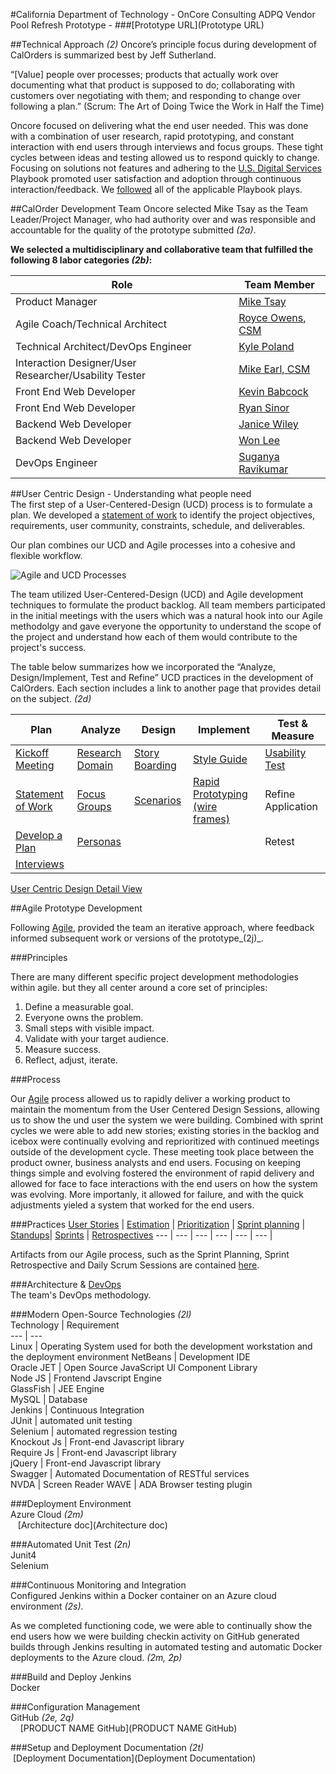 #California Department of Technology - OnCore Consulting ADPQ Vendor Pool Refresh Prototype - 
###[Prototype URL](Prototype URL)

##Technical Approach _(2)_
Oncore’s principle focus during development of CalOrders is summarized best by Jeff Sutherland.
 
“[Value] people over processes; products that actually work over documenting what that product is supposed to do; collaborating with customers over negotiating with them; and responding to change over following a plan.” (Scrum: The Art of Doing Twice the Work in Half the Time)

Oncore focused on delivering what the end user needed. This was done with a combination of user research, rapid prototyping, and constant interaction with end users through interviews and focus groups. These tight cycles between ideas and testing allowed us to respond quickly to change. Focusing on solutions not features and adhering to the [U.S. Digital Services](https://playbook.cio.gov/) Playbook promoted user satisfaction and adoption through continuous interaction/feedback. We [followed](https://github.com/OncoreLLC/CalOrders/wiki/Addressing-U.S.-Digital-Services-Playbook-Plays) all of the applicable Playbook plays.  

##CalOrder Development Team
Oncore selected Mike Tsay as the Team Leader/Project Manager, who had authority over and was responsible and accountable for the quality of the prototype submitted _(2a)_.

**We selected a multidisciplinary and collaborative team that fulfilled the following 8 labor categories _(2b)_:**  

Role | Team Member  
--- | ---  
Product Manager	| [Mike Tsay](https://github.com/OncoreLLC/CalOrders/wiki/Agile-Team-Bios)
Agile Coach/Technical Architect | [Royce Owens, CSM](https://github.com/OncoreLLC/CalOrders/wiki/Agile-Team-Bios)  
Technical Architect/DevOps Engineer | [Kyle Poland](https://github.com/OncoreLLC/CalOrders/wiki/Agile-Team-Bios) 
Interaction Designer/User Researcher/Usability Tester | [Mike Earl, CSM](https://github.com/OncoreLLC/CalOrders/wiki/Agile-Team-Bios)
Front End Web Developer | [Kevin Babcock](https://github.com/OncoreLLC/CalOrders/wiki/Agile-Team-Bios)
Front End Web Developer | [Ryan Sinor](https://github.com/OncoreLLC/CalOrders/wiki/Agile-Team-Bios)  
Backend Web Developer | [Janice Wiley](https://github.com/OncoreLLC/CalOrders/wiki/Agile-Team-Bios)  
Backend Web Developer | [Won Lee](https://github.com/OncoreLLC/CalOrders/wiki/Agile-Team-Bios)  
DevOps Engineer | [Suganya Ravikumar](https://github.com/OncoreLLC/CalOrders/wiki/Agile-Team-Bios)  

##User Centric Design - Understanding what people need  
The first step of a User-Centered-Design (UCD) process is to formulate a plan.  We developed a [statement of work](https://github.com/OncoreLLC/CalOrders/wiki/Statement-of-Work) to identify the project objectives, requirements, user community, constraints, schedule, and deliverables.

Our plan combines our UCD and Agile processes into a cohesive and flexible workflow.

![Agile and UCD Processes](https://github.com/OncoreLLC/CalOrders/blob/master/Artifacts/images/agile/UCD%20and%20Agile%20Process%20Flow.jpg)

The team utilized User-Centered-Design (UCD) and Agile development techniques to formulate the product backlog.  All team members participated in the initial meetings with the users which was a natural hook into our Agile methodolgy and gave everyone the opportunity to understand the scope of the project and understand how each of them would contribute to the project's success.  

The table below summarizes how we incorporated the “Analyze, Design/Implement, Test and Refine” UCD practices in the development of CalOrders.  Each section includes a link to another page that provides detail on the subject. _(2d)_  

Plan | Analyze| Design | Implement | Test & Measure  
--- | --- | --- | --- | ----
[Kickoff Meeting](https://github.com/OncoreLLC/CalOrders/wiki/Hold-Kick-Off-Meeting) | [Research Domain](https://github.com/OncoreLLC/CalOrders/wiki/Domain-Research)    | [Story Boarding](https://github.com/OncoreLLC/CalOrders/wiki/Story-Boards)     | [Style Guide](http://www.oracle.com/webfolder/technetwork/jet/jetCookbook.html)    | [Usability Test](https://github.com/OncoreLLC/CalOrders/wiki/Usability-Testing)
[Statement of Work](https://github.com/OncoreLLC/CalOrders/wiki/Statement-of-Work)   | [Focus Groups](https://github.com/OncoreLLC/CalOrders/wiki/CalOrders-Focus-Groups)| [Scenarios](https://github.com/OncoreLLC/CalOrders/wiki/Scenarios)| [Rapid Prototyping (wire frames)](https://github.com/OncoreLLC/CalOrders/wiki/Wire-Frames) | Refine Application            
[Develop a Plan](https://github.com/OncoreLLC/CalOrders/wiki/Develop-a-Plan)   | [Personas](https://github.com/OncoreLLC/CalOrders/wiki/Develop-Personas)           |       |                | Retest
 |[Interviews](https://github.com/OncoreLLC/CalOrders/wiki/Interviews)| | |

[User Centric Design Detail View](https://github.com/OncoreLLC/CalOrders/wiki/Develop-a-Plan)  

##Agile Prototype Development   

Following [Agile](https://github.com/OncoreLLC/CalOrders/wiki/Agile-Methodolgy), provided the team an iterative approach, where feedback informed subsequent work or versions of the prototype_(2j)_.   


###Principles

There are many different specific project development methodologies within agile. but they all center around a core set of principles:

1. Define a measurable goal.
2. Everyone owns the problem.
3. Small steps with visible impact.
4. Validate with your target audience.
5. Measure success.
6. Reflect, adjust, iterate.

###Process   

Our [Agile](https://github.com/OncoreLLC/CalOrders/wiki/Agile-Methodolgy) process allowed us to rapidly deliver a working product to maintain the momentum from the User Centered Design Sessions, allowing us to show the und user the system we were building. Combined with sprint cycles we were able to add new stories; existing stories in the backlog and icebox were continually evolving and reprioritized with continued meetings outside of the development cycle. These meeting took place between the product owner, business analysts and end users. Focusing on keeping things simple and evolving fostered the environment of rapid delivery and allowed for face to face interactions with the end users on how the system was evolving.  More importanly, it allowed for failure, and with the quick adjustments yieled a system that worked for the end users.

###Practices
[User Stories]() |
[Estimation](https://github.com/OncoreLLC/CalOrders/wiki/Agile-Story-Estimation) |
[Prioritization](https://github.com/OncoreLLC/CalOrders/wiki/Agile-Story-Prioritization) |
[Sprint planning](https://github.com/OncoreLLC/CalOrders/wiki/Sprint-Planning) | [Standups](https://github.com/OncoreLLC/CalOrders/wiki/Standups)| [Sprints](https://github.com/OncoreLLC/CalOrders/wiki/Sprints) | [Retrospectives](https://github.com/OncoreLLC/CalOrders/wiki/Retrospectives) 
--- | --- | --- | --- | --- | --- | 




Artifacts from our Agile process, such as the Sprint Planning, Sprint Retrospective and Daily Scrum Sessions are contained [here](https://github.com/OncoreLLC/CalOrders/blob/master/link).  
  
###Architecture & [DevOps](https://github.com/OncoreLLC/CalOrders/wiki/Environments)  
  The team's DevOps methodology.  

###Modern Open-Source Technologies _(2l)_  
Technology | Requirement  
--- | ---  
Linux	| Operating System used for both the development workstation and the deployment environment 
NetBeans | Development IDE  
Oracle JET | Open Source JavaScript UI Component Library  
Node JS | Frontend Javscript Engine  
GlassFish | JEE Engine  
MySQL | Database  
Jenkins | Continuous Integration  
JUnit | automated unit testing  
Selenium | automated regression testing  
Knockout Js | Front-end Javascript library  
Require Js | Front-end Javascript library  
jQuery | Front-end Javascript library  
Swagger | Automated Documentation of RESTful services   
NVDA | Screen Reader
WAVE | ADA Browser testing plugin


###Deployment Environment  
  Azure Cloud _(2m)_  
    [Architecture doc](Architecture doc)  

###Automated Unit Test _(2n)_  
  Junit4  
  Selenium  

###Continuous Monitoring and Integration  
  Configured Jenkins within a Docker container on an Azure cloud environment _(2s)_.   

  As we completed functioning code, we were able to continually show the end users how we were building checkin activity on GitHub generated builds through Jenkins resulting in automated testing and automatic Docker deployments to the Azure cloud. _(2m, 2p)_  

###Build and Deploy
  Jenkins  
  Docker  

###Configuration Management  
  GitHub _(2e, 2q)_  
    [PRODUCT NAME GitHub](PRODUCT NAME GitHub)  
  
###Setup and Deployment Documentation _(2t)_  
  [Deployment Documentation](Deployment Documentation)
